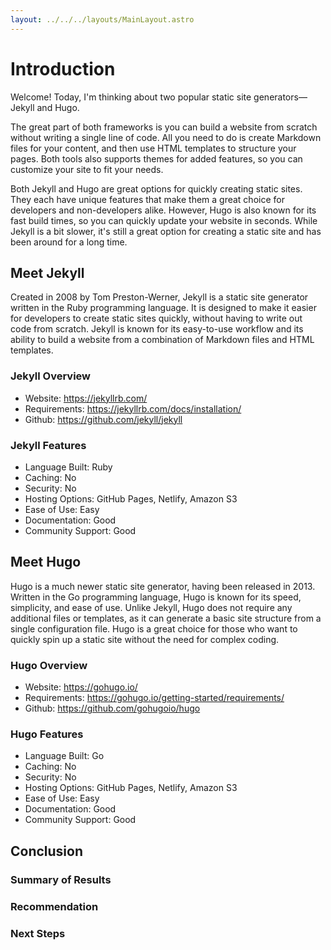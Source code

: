 ```yaml
---
layout: ../../../layouts/MainLayout.astro
---
```


# Introduction

Welcome! Today, I'm thinking about two popular static site generators—Jekyll and Hugo.

The great part of both frameworks is you can build a website from scratch without writing a single line of code. All you need to do is create Markdown files for your content, and then use HTML templates to structure your pages. Both tools also supports themes for added features, so you can customize your site to fit your needs.

Both Jekyll and Hugo are great options for quickly creating static sites. They each have unique features that make them a great choice for developers and non-developers alike. However, Hugo is also known for its fast build times, so you can quickly update your website in seconds. While Jekyll is a bit slower, it's still a great option for creating a static site and has been around for a long time.

## Meet Jekyll

Created in 2008 by Tom Preston-Werner, Jekyll is a static site generator written in the Ruby programming language. It is designed to make it easier for developers to create static sites quickly, without having to write out code from scratch. Jekyll is known for its easy-to-use workflow and its ability to build a website from a combination of Markdown files and HTML templates.

### Jekyll Overview

- Website: <https://jekyllrb.com/>
- Requirements: <https://jekyllrb.com/docs/installation/>
- Github: <https://github.com/jekyll/jekyll>

### Jekyll Features

- Language Built: Ruby
- Caching: No
- Security: No
- Hosting Options: GitHub Pages, Netlify, Amazon S3
- Ease of Use: Easy
- Documentation: Good
- Community Support: Good

## Meet Hugo

Hugo is a much newer static site generator, having been released in 2013. Written in the Go programming language, Hugo is known for its speed, simplicity, and ease of use. Unlike Jekyll, Hugo does not require any additional files or templates, as it can generate a basic site structure from a single configuration file. Hugo is a great choice for those who want to quickly spin up a static site without the need for complex coding.

### Hugo Overview

- Website: <https://gohugo.io/>
- Requirements: <https://gohugo.io/getting-started/requirements/>
- Github: <https://github.com/gohugoio/hugo>

### Hugo Features

- Language Built: Go
- Caching: No
- Security: No
- Hosting Options: GitHub Pages, Netlify, Amazon S3
- Ease of Use: Easy
- Documentation: Good
- Community Support: Good

## Conclusion

### Summary of Results

### Recommendation

### Next Steps

